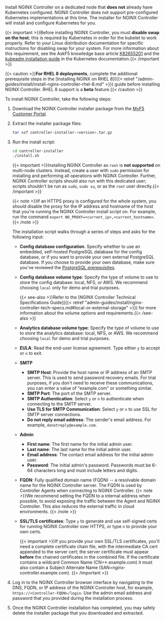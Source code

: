 Install NGINX Controller on a dedicated node that **does not** already have Kubernetes configured. NGINX Controller does not support pre-configured Kubernetes implementations at this time. The installer for NGINX Controller will install and configure Kubernetes for you.

{{< important >}}Before installing NGINX Controller, you must **disable swap on the host**; this is required by Kubernetes in order for the kubelet to work properly. Refer to your Linux distribution documentation for specific instructions for disabling swap for your system. For more information about this requirement, see the AskF5 knowledge base article [K82655201](https://support.f5.com/csp/article/K82655201) and the [kubeadm installation guide](https://kubernetes.io/docs/setup/production-environment/tools/kubeadm/install-kubeadm/#before-you-begin) in the Kubernetes documentation.{{< /important >}}

{{< caution >}}**For RHEL 8 deployments**, complete the additional prerequisite steps in the [Installing NGINX on RHEL 8]({{< relref "/admin-guides/install/install-nginx-controller-rhel-8.md" >}}) guide before installing NGINX Controller. RHEL 8 support is a **beta** feature.{{< /caution >}}

To install NGINX Controller, take the following steps:

1. Download the NGINX Controller installer package from the [MyF5 Customer Portal](https://my.f5.com/manage/s/downloads).
1. Extract the installer package files:

    ```bash
    tar xzf controller-installer-<version>.tar.gz
    ```

1. Run the install script:

    ```bash
    cd controller-installer
    ./install.sh
    ```

    {{< important >}}Installing NGINX Controller as `root` is **not supported** on multi-node clusters. Instead, create a user with `sudo` permission for installing and performing all operations with NGINX Controller. Further, NGINX Controller scripts should also run with this dedicated user; scripts shouldn't be run as `sudo`, `sudo su`, or as the `root` user directly.{{< /important >}}

    {{< note >}}If an HTTPS proxy is configured for the whole system, you should disable the proxy for the IP address and hostname of the host that you're running the NGINX Controller install script on.
    For example, run the command `export NO_PROXY=<current_ip>,<current_hostname>`. {{< /note >}}

    The installation script walks through a series of steps and asks for the following input:

    - **Config database configuration**. Specify whether to use an embedded, self-hosted PostgreSQL database for the config database, or if you want to provide your own external PostgreSQL database. If you choose to provide your own database, make sure you've reviewed the [PostgreSQL prerequisites](#postgresql-optional).
    - **Config database volume type**: Specify the type of volume to use to store the config database: local, NFS, or AWS. We recommend choosing `local` only for demo and trial purposes.

      {{< see-also >}}Refer to the [NGINX Controller Technical Specifications Guide]({{< relref "admin-guides/install/nginx-controller-tech-specs.md#local-or-external-storage" >}}) for more information about the volume options and requirements.{{< /see-also >}}

    - **Analytics database volume type**: Specify the type of volume to use to store the analytics database: local, NFS, or AWS. We recommend choosing `local` for demo and trial purposes.
    - **EULA**: Read the end-user license agreement. Type either `y` to accept or `n` to exit.
    - **SMTP**
      - **SMTP Host**: Provide the host name or IP address of an SMTP server. This is used to send password recovery emails. For trial purposes, if you don't need to receive these communications, you can enter a value of "example.com" or something similar.
      - **SMTP Port**: The port of the SMTP server.
      - **SMTP Authentication**: Select `y` or `n` to authenticate when connecting to the SMTP server.
      - **Use TLS for SMTP Communication**: Select `y` or `n` to use SSL for SMTP server connections.
      - **Do not reply email address**: The sender's email address. For example, `donotreply@example.com`.
    - **Admin**
      - **First name**: The first name for the initial admin user.
      - **Last name**: The last name for the initial admin user.
      - **Email address**: The contact email address for the initial admin user.
      - **Password**: The initial admin's password. Passwords must be 6-64 characters long and must include letters and digits.
    - **FQDN**: Fully qualified domain name (FQDN) -- a resolvable domain name for the NGINX Controller server. The FQDN is used by Controller Agents when connecting to NGINX Controller.
    {{< note >}}We recommend setting the FQDN to a internal address when possible, to avoid exposing the traffic between the Agent and NGINX Controller. This also reduces the external traffic in cloud environments. {{< /note >}}
    - **SSL/TLS certificates**: Type `y` to generate and use self-signed certs for running NGINX Controller over HTTPS, or type `n` to provide your own certs.

        {{< important >}}If you provide your own SSL/TLS certificates, you'll need a complete certificate chain file, with the intermediate CA cert appended to the server cert; the server certificate must appear **before** the chained certificates in the combined file. If the certificate contains a wildcard Common Name (CN=*.example.com) it must also contain a Subject Alternate Name (SAN=nginx-controller.example.com). {{< /important >}}

1. Log in to the NGINX Controller browser interface by navigating to the DNS, FQDN, or IP address of the NGINX Controller host, for example, `https://<Controller-FQDN>/login`. Use the admin email address and password that you provided during the installation process.

1. Once the NGINX Controller installation has completed, you may safely delete the installer package that you downloaded and extracted.

<!-- Do not remove. Keep this code at the bottom of the include -->
<!-- DOCS-285 -->